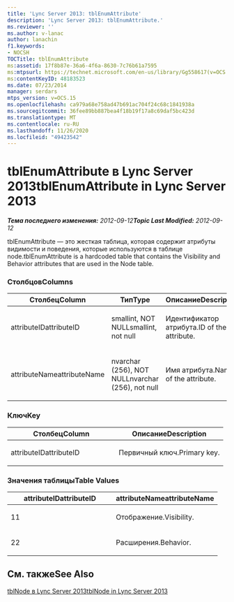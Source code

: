 ```yaml
---
title: 'Lync Server 2013: tblEnumAttribute'
description: 'Lync Server 2013: tblEnumAttribute.'
ms.reviewer: ''
ms.author: v-lanac
author: lanachin
f1.keywords:
- NOCSH
TOCTitle: tblEnumAttribute
ms:assetid: 17f8b87e-36a6-4f6a-8630-7c76b61a7595
ms:mtpsurl: https://technet.microsoft.com/en-us/library/Gg558617(v=OCS.15)
ms:contentKeyID: 48183523
ms.date: 07/23/2014
manager: serdars
mtps_version: v=OCS.15
ms.openlocfilehash: ca979a68e758ad47b691ac704f24c68c1841938a
ms.sourcegitcommit: 36fee89bb887bea4f18b19f17a8c69daf5bc423d
ms.translationtype: MT
ms.contentlocale: ru-RU
ms.lasthandoff: 11/26/2020
ms.locfileid: "49423542"
---
```

# <a name="tblenumattribute-in-lync-server-2013"></a><span data-ttu-id="39257-103">tblEnumAttribute в Lync Server 2013</span><span class="sxs-lookup"><span data-stu-id="39257-103">tblEnumAttribute in Lync Server 2013</span></span>

<div data-xmlns="http://www.w3.org/1999/xhtml">

<div class="topic" data-xmlns="http://www.w3.org/1999/xhtml" data-msxsl="urn:schemas-microsoft-com:xslt" data-cs="https://msdn.microsoft.com/">

<div data-asp="https://msdn2.microsoft.com/asp">



</div>

<div id="mainSection">

<div id="mainBody"><span data-ttu-id="39257-104">

<span> </span></span><span class="sxs-lookup"><span data-stu-id="39257-104">

<span> </span></span></span>

<span data-ttu-id="39257-105">_**Тема последнего изменения:** 2012-09-12_</span><span class="sxs-lookup"><span data-stu-id="39257-105">_**Topic Last Modified:** 2012-09-12_</span></span>

<span data-ttu-id="39257-106">tblEnumAttribute — это жесткая таблица, которая содержит атрибуты видимости и поведения, которые используются в таблице node.</span><span class="sxs-lookup"><span data-stu-id="39257-106">tblEnumAttribute is a hardcoded table that contains the Visibility and Behavior attributes that are used in the Node table.</span></span>

### <a name="columns"></a><span data-ttu-id="39257-107">Столбцов</span><span class="sxs-lookup"><span data-stu-id="39257-107">Columns</span></span>

<table>
<colgroup>
<col style="width: 33%" />
<col style="width: 33%" />
<col style="width: 33%" />
</colgroup>
<thead>
<tr class="header">
<th><span data-ttu-id="39257-108">Столбец</span><span class="sxs-lookup"><span data-stu-id="39257-108">Column</span></span></th>
<th><span data-ttu-id="39257-109">Тип</span><span class="sxs-lookup"><span data-stu-id="39257-109">Type</span></span></th>
<th><span data-ttu-id="39257-110">Описание</span><span class="sxs-lookup"><span data-stu-id="39257-110">Description</span></span></th>
</tr>
</thead>
<tbody>
<tr class="odd">
<td><p><span data-ttu-id="39257-111">attributeID</span><span class="sxs-lookup"><span data-stu-id="39257-111">attributeID</span></span></p></td>
<td><p><span data-ttu-id="39257-112">smallint, NOT NULL</span><span class="sxs-lookup"><span data-stu-id="39257-112">smallint, not null</span></span></p></td>
<td><p><span data-ttu-id="39257-113">Идентификатор атрибута.</span><span class="sxs-lookup"><span data-stu-id="39257-113">ID of the attribute.</span></span></p></td>
</tr>
<tr class="even">
<td><p><span data-ttu-id="39257-114">attributeName</span><span class="sxs-lookup"><span data-stu-id="39257-114">attributeName</span></span></p></td>
<td><p><span data-ttu-id="39257-115">nvarchar (256), NOT NULL</span><span class="sxs-lookup"><span data-stu-id="39257-115">nvarchar (256), not null</span></span></p></td>
<td><p><span data-ttu-id="39257-116">Имя атрибута.</span><span class="sxs-lookup"><span data-stu-id="39257-116">Name of the attribute.</span></span></p></td>
</tr>
</tbody>
</table>


### <a name="key"></a><span data-ttu-id="39257-117">Ключ</span><span class="sxs-lookup"><span data-stu-id="39257-117">Key</span></span>

<table>
<colgroup>
<col style="width: 50%" />
<col style="width: 50%" />
</colgroup>
<thead>
<tr class="header">
<th><span data-ttu-id="39257-118">Столбец</span><span class="sxs-lookup"><span data-stu-id="39257-118">Column</span></span></th>
<th><span data-ttu-id="39257-119">Описание</span><span class="sxs-lookup"><span data-stu-id="39257-119">Description</span></span></th>
</tr>
</thead>
<tbody>
<tr class="odd">
<td><p><span data-ttu-id="39257-120">attributeID</span><span class="sxs-lookup"><span data-stu-id="39257-120">attributeID</span></span></p></td>
<td><p><span data-ttu-id="39257-121">Первичный ключ.</span><span class="sxs-lookup"><span data-stu-id="39257-121">Primary key.</span></span></p></td>
</tr>
</tbody>
</table>


### <a name="table-values"></a><span data-ttu-id="39257-122">Значения таблицы</span><span class="sxs-lookup"><span data-stu-id="39257-122">Table Values</span></span>

<table>
<colgroup>
<col style="width: 50%" />
<col style="width: 50%" />
</colgroup>
<thead>
<tr class="header">
<th><span data-ttu-id="39257-123">attributeID</span><span class="sxs-lookup"><span data-stu-id="39257-123">attributeID</span></span></th>
<th><span data-ttu-id="39257-124">attributeName</span><span class="sxs-lookup"><span data-stu-id="39257-124">attributeName</span></span></th>
</tr>
</thead>
<tbody>
<tr class="odd">
<td><p><span data-ttu-id="39257-125">1</span><span class="sxs-lookup"><span data-stu-id="39257-125">1</span></span></p></td>
<td><p><span data-ttu-id="39257-126">Отображение.</span><span class="sxs-lookup"><span data-stu-id="39257-126">Visibility.</span></span></p></td>
</tr>
<tr class="even">
<td><p><span data-ttu-id="39257-127">2</span><span class="sxs-lookup"><span data-stu-id="39257-127">2</span></span></p></td>
<td><p><span data-ttu-id="39257-128">Расширения.</span><span class="sxs-lookup"><span data-stu-id="39257-128">Behavior.</span></span></p></td>
</tr>
</tbody>
</table>


<div>

## <a name="see-also"></a><span data-ttu-id="39257-129">См. также</span><span class="sxs-lookup"><span data-stu-id="39257-129">See Also</span></span>


[<span data-ttu-id="39257-130">tblNode в Lync Server 2013</span><span class="sxs-lookup"><span data-stu-id="39257-130">tblNode in Lync Server 2013</span></span>](lync-server-2013-tblnode.md)  
  

<span data-ttu-id="39257-131"></div>

</div>

<span> </span>

</div>

</div>

</span><span class="sxs-lookup"><span data-stu-id="39257-131"></div>

</div>

<span> </span>

</div>

</div>

</span></span></div>

